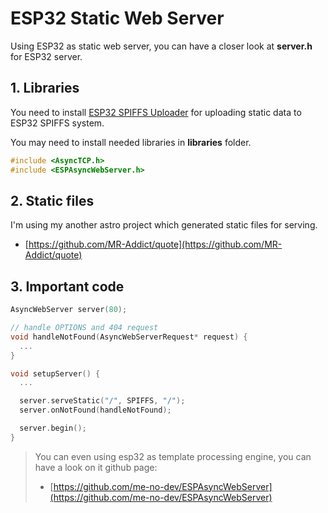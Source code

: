 # ESP32 Static Web Server

Using ESP32 as static web server, you can have a closer look at **server.h** for ESP32 server.

## 1. Libraries

You need to install [ESP32 SPIFFS Uploader](https://github.com/me-no-dev/arduino-esp32fs-plugin/releases) for uploading static data to ESP32 SPIFFS system.

You may need to install needed libraries in **libraries** folder.

```cpp
#include <AsyncTCP.h>
#include <ESPAsyncWebServer.h>
```

## 2. Static files

I'm using my another astro project which generated static files for serving.

- [https://github.com/MR-Addict/quote](https://github.com/MR-Addict/quote)

## 3. Important code

```cpp
AsyncWebServer server(80);

// handle OPTIONS and 404 request
void handleNotFound(AsyncWebServerRequest* request) {
  ...
}

void setupServer() {
  ...

  server.serveStatic("/", SPIFFS, "/");
  server.onNotFound(handleNotFound);

  server.begin();
}
```

> You can even using esp32 as template processing engine, you can have a look on it github page:
>
> - [https://github.com/me-no-dev/ESPAsyncWebServer](https://github.com/me-no-dev/ESPAsyncWebServer)
